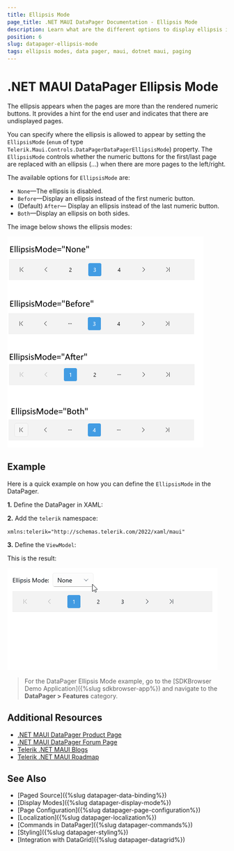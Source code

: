 ```yaml
---
title: Ellipsis Mode
page_title: .NET MAUI DataPager Documentation - Ellipsis Mode
description: Learn what are the different options to display ellipsis in the .NET MAUI DataPager control.
position: 6
slug: datapager-ellipsis-mode
tags: ellipsis modes, data pager, maui, dotnet maui, paging
---
```


# .NET MAUI DataPager Ellipsis Mode

The ellipsis appears when the pages are more than the rendered numeric buttons. It provides a hint for the end user and indicates that there are undisplayed pages.

You can specify where the ellipsis is allowed to appear by setting the `EllipsisMode` (`enum` of type `Telerik.Maui.Controls.DataPagerDataPagerEllipsisMode`) property. The `EllipsisMode` controls whether the numeric buttons for the first/last page are replaced with an ellipsis (...) when there are more pages to the left/right.

The available options for `EllipsisMode` are:

* `None`&mdash;The ellipsis is disabled.
* `Before`&mdash;Display an ellipsis instead of the first numeric button.
* (Default) `After`&mdash; Display an ellipsis instead of the last numeric button.
* `Both`&mdash;Display an ellipsis on both sides.

The image below shows the ellipsis modes:

![.NET MAUI DataPager Ellipsis mode](images/datapager-ellispsismode.png)

## Example

Here is a quick example on how you can define the `EllipsisMode` in the DataPager.

**1.** Define the DataPager in XAML:

<snippet id='datapager-ellipsis-mode' />

**2.** Add the `telerik` namespace:

```XAML
xmlns:telerik="http://schemas.telerik.com/2022/xaml/maui"
```

**3.** Define the `ViewModel`:

<snippet id='datapager-features-viewmodel' />

This is the result:

![.NET MAUI DataPager Ellipsis mode](images/datapager-ellispsismode.gif)

> For the DataPager Ellipsis Mode example, go to the [SDKBrowser Demo Application]({%slug sdkbrowser-app%}) and navigate to the **DataPager > Features** category.

## Additional Resources

- [.NET MAUI DataPager Product Page](https://www.telerik.com/maui-ui/datagrid)
- [.NET MAUI DataPager Forum Page](https://www.telerik.com/forums/maui?tagId=1801)
- [Telerik .NET MAUI Blogs](https://www.telerik.com/blogs/mobile-net-maui)
- [Telerik .NET MAUI Roadmap](https://www.telerik.com/support/whats-new/maui-ui/roadmap)

## See Also

- [Paged Source]({%slug datapager-data-binding%})
- [Display Modes]({%slug datapager-display-mode%})
- [Page Configuration]({%slug datapager-page-configuration%})
- [Localization]({%slug datapager-localization%})
- [Commands in DataPager]({%slug datapager-commands%})
- [Styling]({%slug datapager-styling%})
- [Integration with DataGrid]({%slug datapager-datagrid%})